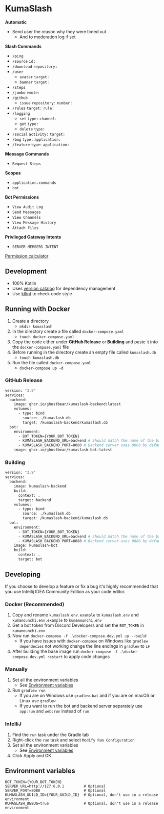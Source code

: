 # KumaSlash

**Automatic**
- Send user the reason why they were timed out
  - And to moderation log if set

**Slash Commands**
- `/ping`
- `/source` `id:`
- `/download` `repository:`
- `/user`
  - `avatar` `target:`
  - `banner` `target:`
- `/steps`
- `/jumbo` `emote:`
- `/github`
  - `issue` `repository:` `number:`
- `/rules` `target:` `rule:`
- `/logging`
  - `set` `type:` `channel:`
  - `get` `type:`
  - `delete` `type:`
- `/social` `activity:` `target:`
- `/bug` `type:` `application:`
- `/feature` `type:` `application:`

**Message Commands**
- `Request Steps`

**Scopes**
- `application.commands`
- `bot`

**Bot Permissions**
- `View Audit Log`
- `Send Messages`
- `View Channels`
- `View Message History`
- `Attach Files`

**Privileged Gateway Intents**
- `SERVER MEMBERS INTENT`

[Permission calculator](https://discordapi.com/permissions.html#101376)

## Development
- 100% Kotlin
- Uses [version catalog](https://docs.gradle.org/current/userguide/platforms.html) for dependency management
- Use [ktlint](https://github.com/pinterest/ktlint) to check code style

## Running with Docker

1. Create a directory 
   - `mkdir kumaslash`
2. In the directory create a file called `docker-compose.yaml`
   - `touch docker-compose.yaml`
3. Copy the code either under **GitHub Release** or **Building** and paste it into the `docker-compose.yaml` file
4. Before running in the directory create an empty file called `kumaslash.db`
    - `touch kumaslash.db`
5. Run the file called `docker-compose.yaml`
   - `docker-compose up -d`

### GitHub Release
```dockerfile
version: "3.9"
services:
  backend:
    image: ghcr.io/ghostbear/kumaslash-backend:latest
    volumes:
      - type: bind
        source: ./kumaslash.db
        target: /kumaslash-backend/kumaslash.db
  bot:
    environment:
      - BOT_TOKEN={YOUR_BOT_TOKEN}
      - KUMASLASH_BACKEND_URL=backend # Should match the name of the backend service
      - KUMASLASH_BACKEND_PORT=8080 # Backend server uses 8080 by default
    image: ghcr.io/ghostbear/kumaslash-bot:latest
```

### Building
```dockerfile
version: "3.9"
services:
  backend:
    image: kumaslash-backend
    build:
      context: .
      target: backend
    volumes:
      - type: bind
        source: ./kumaslash.db
        target: /kumaslash-backend/kumaslash.db
  bot:
    environment:
      - BOT_TOKEN={YOUR_BOT_TOKEN}
      - KUMASLASH_BACKEND_URL=backend # Should match the name of the backend service
      - KUMASLASH_BACKEND_PORT=8080 # Backend server uses 8080 by default
    image: kumaslash-bot
    build:
      context: .
      target: bot
```

## Developing

If you choose to develop a feature or fix a bug it's highly recommended that you use Intellij IDEA Community Edition as your code editor.

### Docker (Recommended)
1. Copy and rename `kumaslash.env.example` to `kumaslash.env` and `kumanounchi.env.example` to `kumanounchi.env`
2. Get a bot token from Discord Developers and set the `BOT_TOKEN` in `kumanounchi.env`
3. Now run `docker-compose -f .\docker-compose.dev.yml up --build`
   - If you have issues with `docker-compose` on Windows like `gradlew dependecies` not working change the line endings in `gradlew` to `LF`
4. After building the base image run `docker-compose -f .\docker-compose.dev.yml restart` to apply code changes
### Manually
1. Set all the environment variables
    - See [Environment variables](#environment-variables)
2. Run `gradlew run`
    - If you are on Windows use `gradlew.bat` and if you are on macOS or Linux use `gradlew`
    - If you want to run the bot and backend server separately use `app:run` and `web:run` instead of `run`
### IntelliJ
1. Find the `run` task under the Gradle tab
2. Right-click the `run` task and select `Modify Run Configuration`
3. Set all the environment variables
    - See [Environment variables](#environment-variables)
4. Click Apply and OK

## Environment variables
```env
BOT_TOKEN={YOUR_BOT_TOKEN}
SERVER_URL=http://127.0.0.1         # Optional
SERVER_PORT=8080                    # Optional
KUMASLASH_GUILD_ID={YOUR_GUILD_ID}  # Optional, don't use in a release environment
KUMASLASH_DEBUG=true                # Optional, don't use in a release environment
```
